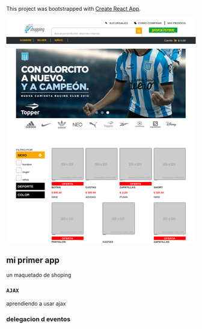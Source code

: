 This project was bootstrapped with [Create React App](https://github.com/facebook/create-react-app).

![ui](/image.png?raw=true)

## mi primer app

un maquetado de shoping

### `AJAX`

aprendiendo a usar ajax

### delegacion d eventos
